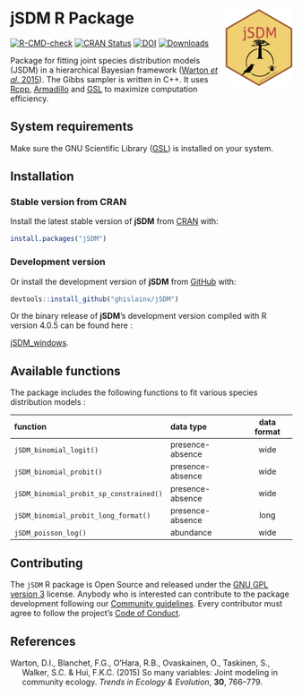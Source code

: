 
<!-- README.md is generated from README.Rmd. Please edit that file -->

# jSDM R Package <img src="man/figures/logo.png" align="right" alt="" width="120" />

[![R-CMD-check](https://github.com/ghislainv/jSDM/workflows/R-CMD-check/badge.svg)](https://github.com/ghislainv/jSDM/actions)
[![CRAN
Status](https://www.r-pkg.org/badges/version/jSDM)](https://cran.r-project.org/package=jSDM)
[![DOI](https://zenodo.org/badge/DOI/10.5281/zenodo.3253460.svg)](https://doi.org/10.5281/zenodo.3253460)
[![Downloads](https://cranlogs.r-pkg.org/badges/jSDM)](https://cran.r-project.org/package=jSDM)

Package for fitting joint species distribution models (JSDM) in a
hierarchical Bayesian framework ([Warton *et al.*
2015](#ref-Warton2015)). The Gibbs sampler is written in C++. It uses
[Rcpp](https://cran.r-project.org/package=Rcpp),
[Armadillo](http://arma.sourceforge.net/docs.html) and
[GSL](https://www.gnu.org/software/gsl/) to maximize computation
efficiency.

## System requirements

Make sure the GNU Scientific Library
([GSL](https://www.gnu.org/software/gsl/)) is installed on your system.

## Installation

### Stable version from CRAN

Install the latest stable version of **jSDM** from
[CRAN](https://cran.r-project.org/) with:

``` r
install.packages("jSDM")
```

### Development version

Or install the development version of **jSDM** from
[GitHub](https://github.com/ghislainv/jSDM) with:

``` r
devtools::install_github("ghislainv/jSDM")
```

Or the binary release of **jSDM**’s development version compiled with R
version 4.0.5 can be found here :

[jSDM_windows](https://nextcloud.fraisedesbois.net/index.php/s/bEQNBdwe2RCSK9F).

## Available functions

The package includes the following functions to fit various species
distribution models :

| function                                | data type        | data format |
|:----------------------------------------|:-----------------|:-----------:|
| `jSDM_binomial_logit()`                 | presence-absence |    wide     |
| `jSDM_binomial_probit()`                | presence-absence |    wide     |
| `jSDM_binomial_probit_sp_constrained()` | presence-absence |    wide     |
| `jSDM_binomial_probit_long_format()`    | presence-absence |    long     |
| `jSDM_poisson_log()`                    | abundance        |    wide     |

## Contributing

The `jSDM` R package is Open Source and released under the [GNU GPL
version 3](https://www.gnu.org/licenses/gpl-3.0.en.html) license.
Anybody who is interested can contribute to the package development
following our [Community
guidelines](https://ecology.ghislainv.fr/jSDM/articles/Contributing.html).
Every contributor must agree to follow the project’s [Code of
Conduct](https://ecology.ghislainv.fr/jSDM/articles/Code_of_conduct.html).

## References

<div id="refs" class="references csl-bib-body hanging-indent">

<div id="ref-Warton2015" class="csl-entry">

Warton, D.I., Blanchet, F.G., O’Hara, R.B., Ovaskainen, O., Taskinen,
S., Walker, S.C. & Hui, F.K.C. (2015) So many variables: Joint modeling
in community ecology. *Trends in Ecology & Evolution*, **30**, 766–779.

</div>

</div>
